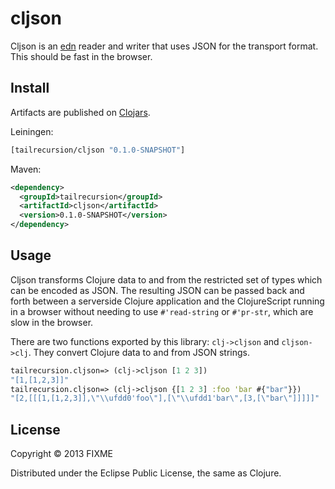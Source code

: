 # cljson

Cljson is an [edn](https://github.com/edn-format/edn) reader and writer that uses
JSON for the transport format. This should be fast in the browser.

## Install

Artifacts are published on [Clojars](http://clojars.org/tailrecursion/cljson).

Leiningen:
```clojure
[tailrecursion/cljson "0.1.0-SNAPSHOT"]
```

Maven:
```xml
<dependency>
  <groupId>tailrecursion</groupId>
  <artifactId>cljson</artifactId>
  <version>0.1.0-SNAPSHOT</version>
</dependency>
```

## Usage

Cljson transforms Clojure data to and from the restricted set of types which can
be encoded as JSON. The resulting JSON can be passed back and forth between a
serverside Clojure application and the ClojureScript running in a browser without
needing to use `#'read-string` or `#'pr-str`, which are slow in the browser.

There are two functions exported by this library: `clj->cljson` and `cljson->clj`.
They convert Clojure data to and from JSON strings.

```clojure
tailrecursion.cljson=> (clj->cljson [1 2 3])
"[1,[1,2,3]]"
tailrecursion.cljson=> (clj->cljson {[1 2 3] :foo 'bar #{"bar"}})
"[2,[[[1,[1,2,3]],\"\\ufdd0'foo\"],[\"\\ufdd1'bar\",[3,[\"bar\"]]]]]"
```

## License

Copyright © 2013 FIXME

Distributed under the Eclipse Public License, the same as Clojure.
